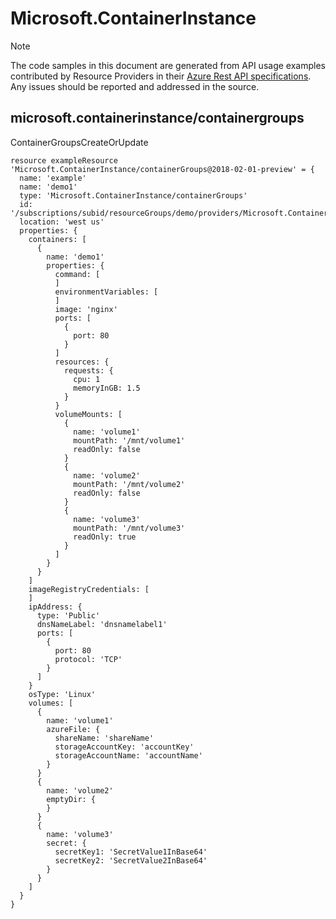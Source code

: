 # Microsoft.ContainerInstance
  
> [!NOTE]
> The code samples in this document are generated from API usage examples contributed by Resource Providers in their [Azure Rest API specifications](https://github.com/Azure/azure-rest-api-specs). Any issues should be reported and addressed in the source.


## microsoft.containerinstance/containergroups

ContainerGroupsCreateOrUpdate
```bicep
resource exampleResource 'Microsoft.ContainerInstance/containerGroups@2018-02-01-preview' = {
  name: 'example'
  name: 'demo1'
  type: 'Microsoft.ContainerInstance/containerGroups'
  id: '/subscriptions/subid/resourceGroups/demo/providers/Microsoft.ContainerInstance/containerGroups/demo1'
  location: 'west us'
  properties: {
    containers: [
      {
        name: 'demo1'
        properties: {
          command: [
          ]
          environmentVariables: [
          ]
          image: 'nginx'
          ports: [
            {
              port: 80
            }
          ]
          resources: {
            requests: {
              cpu: 1
              memoryInGB: 1.5
            }
          }
          volumeMounts: [
            {
              name: 'volume1'
              mountPath: '/mnt/volume1'
              readOnly: false
            }
            {
              name: 'volume2'
              mountPath: '/mnt/volume2'
              readOnly: false
            }
            {
              name: 'volume3'
              mountPath: '/mnt/volume3'
              readOnly: true
            }
          ]
        }
      }
    ]
    imageRegistryCredentials: [
    ]
    ipAddress: {
      type: 'Public'
      dnsNameLabel: 'dnsnamelabel1'
      ports: [
        {
          port: 80
          protocol: 'TCP'
        }
      ]
    }
    osType: 'Linux'
    volumes: [
      {
        name: 'volume1'
        azureFile: {
          shareName: 'shareName'
          storageAccountKey: 'accountKey'
          storageAccountName: 'accountName'
        }
      }
      {
        name: 'volume2'
        emptyDir: {
        }
      }
      {
        name: 'volume3'
        secret: {
          secretKey1: 'SecretValue1InBase64'
          secretKey2: 'SecretValue2InBase64'
        }
      }
    ]
  }
}
```
